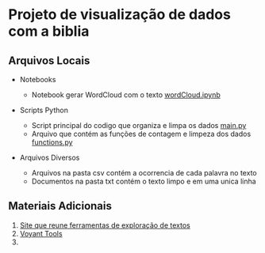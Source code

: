 # Projeto de visualização de dados com a biblia

## Arquivos Locais

- Notebooks
  - Notebook gerar WordCloud com o texto [wordCloud.ipynb](wordCloud.ipynb) 

- Scripts Python
  - Script principal do codigo que organiza e limpa os dados [main.py](main.py)
  - Arquivo que contém as funções de contagem e limpeza dos dados [functions.py](functions.py)

- Arquivos Diversos
  - Arquivos na pasta csv contém a ocorrencia de cada palavra no texto
  - Documentos na pasta txt contém o texto limpo e em uma unica linha

## Materiais Adicionais

1. [Site que reune ferramentas de exploração de textos](https://tapor.ca/home)
2. [Voyant Tools](https://voyant-tools.org/)
3. 